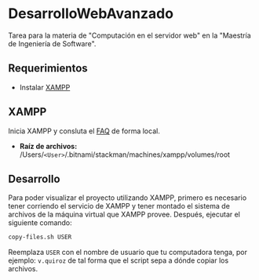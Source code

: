 # DesarrolloWebAvanzado
Tarea para la materia de "Computación en el servidor web" en la "Maestría de Ingeniería de
Software".

## Requerimientos

- Instalar [XAMPP](https://www.apachefriends.org/index.html)

## XAMPP

Inicia XAMPP y consluta el [FAQ](http://localhost:8080) de forma local.

- **Raíz de archivos:** /Users/`<User>`/.bitnami/stackman/machines/xampp/volumes/root


## Desarrollo

Para poder visualizar el proyecto utilizando XAMPP, primero es necesario tener corriendo el
servicio de XAMPP y tener montado el sistema de archivos de la máquina virtual que XAMPP provee.
Después, ejecutar el siguiente comando:

```sh
copy-files.sh USER
```

Reemplaza `USER` con el nombre de usuario que tu computadora tenga, por ejemplo: `v.quiroz` de tal
forma que el script sepa a dónde copiar los archivos.
